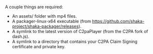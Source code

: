 A couple things are required:
- An assets/ folder with mp4 files.
- A packager-linux-x64 executable (from https://github.com/shaka-project/shaka-packager/releases).
- A symlink to the latest version of C2paPlayer (from the C2PA fork of dash.js).
- A symlink to a directory that contains your C2PA Claim Signing certificate and private key.
